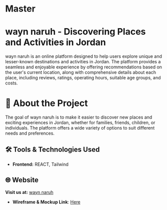 
# Master


# wayn naruh - Discovering Places and Activities in Jordan
wayn naruh is an online platform designed to help users explore unique and lesser-known destinations and activities in Jordan. The platform provides a seamless and enjoyable experience by offering recommendations based on the user's current location, along with comprehensive details about each place, including reviews, ratings, operating hours, suitable age groups, and costs.

# 🎯 About the Project
The goal of wayn naruh is to make it easier to discover new places and exciting experiences in Jordan, whether for families, friends, children, or individuals. The platform offers a wide variety of options to suit different needs and preferences.


## 🛠 Tools & Technologies Used
- **Frontend:** REACT, Tailwind

## 🌐 Website

**Visit us at:** [ wayn naruh](https://halaabushehab.github.io/Master-React/)
- **Wireframe & Mockup Link**: [Here](https://www.figma.com/design/sSLkrTaUM2d1yDBIVwp9y1/project-1?node-id=0-1&p=f&t=uZ6ukHGbyfJVUTpa-0)

